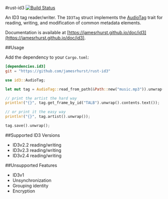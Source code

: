 #rust-id3 [![Build Status](https://travis-ci.org/jamesrhurst/rust-id3.svg)](https://travis-ci.org/jamesrhurst/rust-id3)

An ID3 tag reader/writer. The `ID3Tag` struct implements the [AudioTag](https://github.com/jamesrhurst/rust-audiotag) trait for reading, writing, and modification of common metadata elements.

Documentation is available at [https://jamesrhurst.github.io/doc/id3](https://jamesrhurst.github.io/doc/id3).

##Usage

Add the dependency to your `Cargo.toml`:

```toml
[dependencies.id3]
git = "https://github.com/jamesrhurst/rust-id3"
```

```rust
use id3::AudioTag;

let mut tag = AudioTag::read_from_path(&Path::new("music.mp3")).unwrap();

// print the artist the hard way
println!("{}", tag.get_frame_by_id("TALB").unwrap().contents.text());

// or print it the easy way
println!("{}", tag.artist().unwrap());

tag.save().unwrap();
```

##Supported ID3 Versions

  * ID3v2.2 reading/writing
  * ID3v2.3 reading/writing
  * ID3v2.4 reading/writing

##Unsupported Features

  * ID3v1 
  * Unsynchronization
  * Grouping identity
  * Encryption

